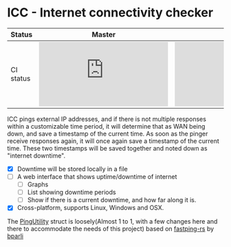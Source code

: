 # ICC -  Internet connectivity checker

| Status    | Master | Develop |
|-----------|--------|---------|
| CI status | ![Build Status](https://dev.azure.com/sequoiia/icc/_apis/build/status/SEQUOIIA.icc?branchName=master) | ![Build Status](https://dev.azure.com/sequoiia/icc/_apis/build/status/SEQUOIIA.icc?branchName=develop) |

ICC pings external IP addresses, and if there is not multiple responses within a customizable time period, it will determine that as WAN being down, and save a timestamp of the current time. As soon as the pinger receive responses again, it will once again save a timestamp of the current time. These two timestamps will be saved together and noted down as "internet downtime". 

  - [x] Downtime will be stored locally in a file
  - [ ] A web interface that shows uptime/downtime of internet
    - [ ] Graphs
    - [ ] List showing downtime periods
    - [ ] Show if there is a current downtime, and how far along it is.
  - [x] Cross-platform, supports Linux, Windows and OSX.

The [PingUtility](https://github.com/SEQUOIIA/icc/blob/master/icc-bin/src/ping/mod.rs) struct is loosely(Almost 1 to 1, with a few changes here and there to accommodate the needs of this project) based on [fastping-rs](https://github.com/bparli/fastping-rs) by [bparli](https://github.com/bparli)

